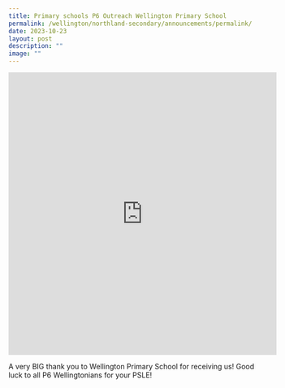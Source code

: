 ```yaml
---
title: Primary schools P6 Outreach Wellington Primary School
permalink: /wellington/northland-secondary/announcements/permalink/
date: 2023-10-23
layout: post
description: ""
image: ""
---
```

<iframe src="https://docs.google.com/presentation/d/e/2PACX-1vRV1y28RKoV5dsv87y4cSEzDpGlSpI6sqXhBqgzCcMSdR9xnFXyiAFa2ovoB73QAKMthiLFtjSxCCrj/embed?start=true&amp;loop=true&amp;delayms=3000" frameborder="0" width="528" height="557" allowfullscreen="true"></iframe>

A very BIG thank you to Wellington Primary School for receiving us! Good luck to all P6 Wellingtonians for your PSLE!